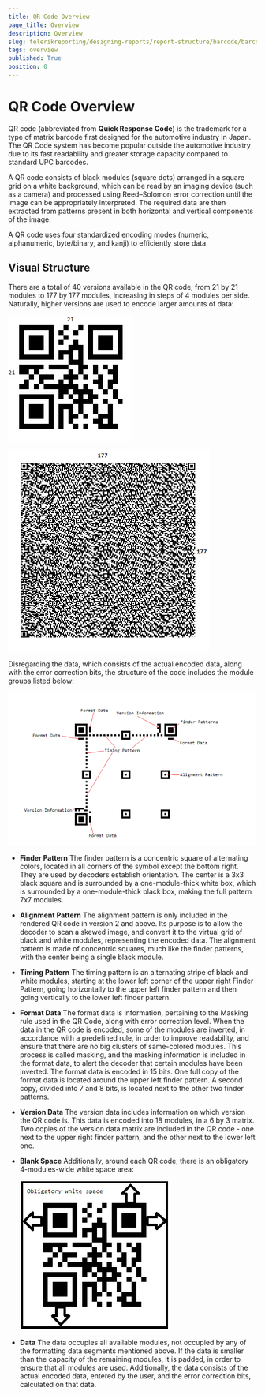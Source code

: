 ```yaml
---
title: QR Code Overview
page_title: Overview 
description: Overview
slug: telerikreporting/designing-reports/report-structure/barcode/barcode-types/2d-barcodes/qr-code/overview
tags: overview
published: True
position: 0
---
```


# QR Code Overview

QR code (abbreviated from __Quick Response Code__) is the trademark for a type of matrix barcode first designed for the automotive industry in Japan. The QR Code system has become popular outside the automotive industry due to its fast readability and greater storage capacity compared to standard UPC barcodes. 

A QR code consists of black modules (square dots) arranged in a square grid on a white background, which can be read by an imaging device (such as a camera) and processed using Reed–Solomon error correction until the image can be appropriately interpreted. The required data are then extracted from patterns present in both horizontal and vertical components of the image. 

A QR code uses four standardized encoding modes (numeric, alphanumeric, byte/binary, and kanji) to efficiently store data.

## Visual Structure

There are a total of 40 versions available in the QR code, from 21 by 21 modules to 177 by 177 modules, increasing in steps of 4 modules per side. Naturally, higher versions are used to encode larger amounts of data: 

  ![barcode-qrcode-version 1](images/Barcodes/barcode-qrcode-version1.png) 

  ![barcode-qrcode-version 40](images/Barcodes/barcode-qrcode-version40.png)

Disregarding the data, which consists of the actual encoded data, along with the error correction bits, the structure of the code includes the module groups listed below: 

  ![barcode-qrcode-structure](images/Barcodes/barcode-qrcode-structure.png)

* __Finder Pattern__ The finder pattern is a concentric square of alternating colors, located in all corners of the symbol except the bottom right. They are used by decoders establish orientation. The center is a 3x3 black square and is surrounded by a one-module-thick white box, which is surrounded by a one-module-thick black box, making the full pattern 7x7 modules. 

* __Alignment Pattern__ The alignment pattern is only included in the rendered QR code in version 2 and above. Its purpose is to allow the decoder to scan a skewed image, and convert it to the virtual grid of black and white modules, representing the encoded data. The alignment pattern is made of concentric squares, much like the finder patterns, with the center being a single black module. 

* __Timing Pattern__ The timing pattern is an alternating stripe of black and white modules, starting at the lower left corner of the upper right Finder Pattern, going horizontally to the upper left finder pattern and then going vertically to the lower left finder pattern. 

* __Format Data__ The format data is information, pertaining to the Masking rule used in the QR Code, along with error correction level. When the data in the QR code is encoded, some of the modules are inverted, in accordance with a predefined rule, in order to improve readability, and ensure that there are no big clusters of same-colored modules. This process is called masking, and the masking information is included in the format data, to alert the decoder that certain modules have been inverted. The format data is encoded in 15 bits. One full copy of the format data is located around the upper left finder pattern. A second copy, divided into 7 and 8 bits, is located next to the other two finder patterns. 

* __Version Data__ The version data includes information on which version the QR code is. This data is encoded into 18 modules, in a 6 by 3 matrix. Two copies of the version data matrix are included in the QR code - one next to the upper right finder pattern, and the other next to the lower left one. 

* __Blank Space__ Additionally, around each QR code, there is an obligatory 4-modules-wide white space area: 

  ![barcode-qrcode-blankspace](images/Barcodes/barcode-qrcode-blankspace.png)

* __Data__ The data occupies all available modules, not occupied by any of the formatting data segments mentioned above. If the data is smaller than the capacity of the remaining modules, it is padded, in order to ensure that all modules are used. Additionally, the data consists of the actual encoded data, entered by the user, and the error correction bits, calculated on that data.

